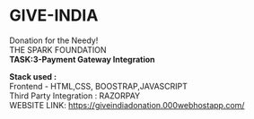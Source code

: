 # GIVE-INDIA
Donation for the Needy! <br>
THE SPARK FOUNDATION <br>
<b>TASK:3-Payment Gateway Integration</b>

<b>Stack used :</b><br>
Frontend - HTML,CSS, BOOSTRAP,JAVASCRIPT <br>
Third Party Integration : RAZORPAY <br>
WEBSITE LINK: https://giveindiadonation.000webhostapp.com/
